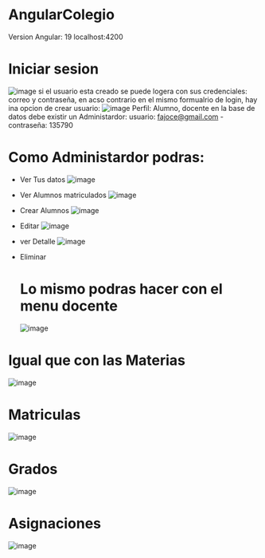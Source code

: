 # AngularColegio
Version Angular: 19
localhost:4200

# Iniciar sesion
![image](https://github.com/user-attachments/assets/1a8fc5ef-7026-4ca2-a93c-a097c0907ca6)
si el usuario esta creado se puede logera con sus credenciales: correo y contraseña, en acso contrario en el mismo formualrio de login, hay ina opcion de crear usuario:
![image](https://github.com/user-attachments/assets/0c07208b-6f82-46de-b6af-ff4979e1574a)
Perfil: Alumno, docente
en la base de datos debe existir un Administardor: usuario: fajoce@gmail.com - contraseña: 135790
# Como Administardor podras:
- Ver Tus datos
![image](https://github.com/user-attachments/assets/6270f4d1-be07-419b-9428-b96526e73988)

- Ver Alumnos matriculados
![image](https://github.com/user-attachments/assets/6da792c2-582c-4fdd-bacc-ca1a3aea5ab5)

- Crear Alumnos
![image](https://github.com/user-attachments/assets/3c556d0d-babc-4ba8-81cc-525f2aaf1fed)

- Editar
![image](https://github.com/user-attachments/assets/6f23ab8d-6415-4dd5-b477-657eed5b843f)

- ver Detalle
![image](https://github.com/user-attachments/assets/29be6fed-cdf1-4c29-a9fc-050d264308dc)

- Eliminar
  # Lo mismo podras hacer con el menu docente
  ![image](https://github.com/user-attachments/assets/6870c97a-97b0-46fc-aca8-f82b9ec444ce)

# Igual que con las Materias
![image](https://github.com/user-attachments/assets/85b71f01-4a09-4e4c-bc1f-37816fed2445)

# Matriculas
![image](https://github.com/user-attachments/assets/6c3e5e4d-823f-4e8c-8f94-c259ad12d5b6)

# Grados
![image](https://github.com/user-attachments/assets/e186e6eb-46f8-4d68-a099-9466bccab4a6)

# Asignaciones
![image](https://github.com/user-attachments/assets/46dbb48e-e786-4384-b2b7-84aff5373ce9)




